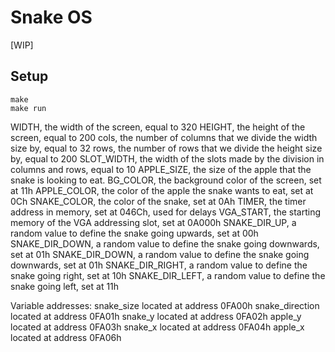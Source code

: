 # Snake OS

[WIP]

## Setup 

```
make
make run
```


WIDTH, the width of the screen, equal to 320
HEIGHT, the height of the screen, equal to 200
cols, the number of columns that we divide the width size by, equal to 32
rows, the number of rows that we divide the height size by, equal to 200
SLOT_WIDTH, the width of the slots made by the division in columns and rows, equal to 10 
APPLE_SIZE, the size of the apple that the snake is looking to eat.
BG_COLOR, the background color of the screen, set at 11h
APPLE_COLOR, the color of the apple the snake wants to eat, set at 0Ch
SNAKE_COLOR, the color of the snake, set at 0Ah
TIMER, the timer address in memory, set at 046Ch, used for delays
VGA_START, the starting memory of the VGA addressing slot, set at 0A000h
SNAKE_DIR_UP, a random value to define the snake going upwards, set at 00h
SNAKE_DIR_DOWN, a random value to define the snake going downwards, set at 01h
SNAKE_DIR_DOWN, a random value to define the snake going downwards, set at 01h
SNAKE_DIR_RIGHT, a random value to define the snake going right, set at 10h
SNAKE_DIR_LEFT, a random value to define the snake going left, set at 11h

Variable addresses:
snake_size located at address 0FA00h
snake_direction located at address 0FA01h
snake_y located at address 0FA02h
apple_y located at address 0FA03h
snake_x located at address 0FA04h
apple_x located at address 0FA06h
